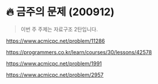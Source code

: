 # :fire: 금주의 문제 (200912)

> 이번 주 주제는 자료구조 2탄입니다.

https://www.acmicpc.net/problem/11286

https://programmers.co.kr/learn/courses/30/lessons/42578

https://www.acmicpc.net/problem/1991

https://www.acmicpc.net/problem/2957
